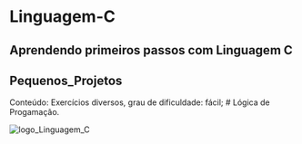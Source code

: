 # Linguagem-C
## Aprendendo primeiros passos com Linguagem C
## Pequenos_Projetos
Conteúdo: Exercícios diversos, grau de dificuldade: fácil; # Lógica de Progamação.

![logo_Linguagem_C](https://github.com/PrimorInfo/Linguagem-C/commit/8d56895d84163fcab7539ef0205c20bfb4c881d8)
